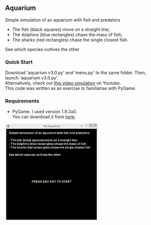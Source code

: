 ## Aquarium
Simple simulation of an aquarium with fish and predators

- The fish (black squares) move on a straight line;
- The dolphins (blue rectangles) chase the mass of fish;
- The sharks (red rectangles) chase the single closest fish.

See which species outlives the other

### Quick Start
Download 'aquarium v3.0.py' and 'menu.py' to the same folder. Then, launch 'aquarium v3.0.py'.  
Alternatively, check out [this video simulation][1] on Youtube.  
This code was written as an exercise to familiarise with PyGame.  


### Requirements
* PyGame. I used version 1.9.2a0.  
You can download it from [here][2]. 

<img src="Aquarium.gif" width="60%" />

[1]: https://youtu.be/ELCc1FJtYIk
[2]: http://www.pygame.org/download.shtml


